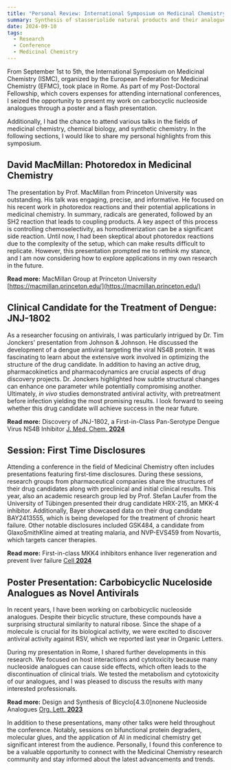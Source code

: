 ```yaml
---
title: "Personal Review: International Symposium on Medicinal Chemistry"  
summary: Synthesis of stasseriolide natural products and their analogues using a ring-closing alkyne metathesis by Alois Fürstner and his team.
date: 2024-09-10
tags:
  - Research
  - Conference
  - Medicinal Chemistry
---
```

From September 1st to 5th, the International Symposium on Medicinal Chemistry (ISMC), organized by the European Federation for Medicinal Chemistry (EFMC), took place in Rome. As part of my Post-Doctoral Fellowship, which covers expenses for attending international conferences, I seized the opportunity to present my work on carbocyclic nucleoside analogues through a poster and a flash presentation.

Additionally, I had the chance to attend various talks in the fields of medicinal chemistry, chemical biology, and synthetic chemistry. In the following sections, I would like to share my personal highlights from this symposium.

## David MacMillan: Photoredox in Medicinal Chemistry

The presentation by Prof. MacMillan from Princeton University was outstanding. His talk was engaging, precise, and informative. He focused on his recent work in photoredox reactions and their potential applications in medicinal chemistry. In summary, radicals are generated, followed by an SH2 reaction that leads to coupling products. A key aspect of this process is controlling chemoselectivity, as homodimerization can be a significant side reaction. Until now, I had been skeptical about photoredox reactions due to the complexity of the setup, which can make results difficult to replicate. However, this presentation prompted me to rethink my stance, and I am now considering how to explore applications in my own research in the future.

**Read more:** MacMillan Group at Princeton University [https://macmillan.princeton.edu/](https://macmillan.princeton.edu/)

## Clinical Candidate for the Treatment of Dengue: JNJ-1802

As a researcher focusing on antivirals, I was particularly intrigued by Dr. Tim Jonckers' presentation from Johnson & Johnson. He discussed the development of a dengue antiviral targeting the viral NS4B protein. It was fascinating to learn about the extensive work involved in optimizing the structure of the drug candidate. In addition to having an active drug, pharmacokinetics and pharmacodynamics are crucial aspects of drug discovery projects. Dr. Jonckers highlighted how subtle structural changes can enhance one parameter while potentially compromising another. Ultimately, *in vivo* studies demonstrated antiviral activity, with pretreatment before infection yielding the most promising results. I look forward to seeing whether this drug candidate will achieve success in the near future.

**Read more:** Discovery of JNJ-1802, a First-in-Class Pan-Serotype Dengue Virus NS4B Inhibitor [J. Med. Chem. **2024**](https://pubs.acs.org/doi/10.1021/acs.jmedchem.3c02336)

## Session: First Time Disclosures

Attending a conference in the field of Medicinal Chemistry often includes presentations featuring first-time disclosures. During these sessions, research groups from pharmaceutical companies share the structures of their drug candidates along with preclinical and initial clinical results. This year, also an academic research group led by Prof. Stefan Laufer from the University of Tübingen presented their drug candidate HRX-215, an MKK-4 inhibitor. Additionally, Bayer showcased data on their drug candidate BAY2413555, which is being developed for the treatment of chronic heart failure. Other notable disclosures included GSK484, a candidate from GlaxoSmithKline aimed at treating malaria, and NVP-EVS459 from Novartis, which targets cancer therapies. 

**Read more:** First-in-class MKK4 inhibitors enhance liver regeneration and prevent liver failure [Cell **2024**](https://www.cell.com/cell/fulltext/S0092-8674(24)00225-3)

## Poster Presentation: Carbobicyclic Nuceloside Analogues as Novel Antivirals

In recent years, I have been working on carbobicyclic nucleoside analogues. Despite their bicyclic structure, these compounds have a surprising structural similarity to natural ribose. Since the shape of a molecule is crucial for its biological activity, we were excited to discover antiviral activity against RSV, which we reported last year in Organic Letters.

During my presentation in Rome, I shared further developments in this research. We focused on host interactions and cytotoxicity because many nucleoside analogues can cause side effects, which often leads to the discontinuation of clinical trials. We tested the metabolism and cytotoxicity of our analogues, and I was pleased to discuss the results with many interested professionals.

**Read more:** Design and Synthesis of Bicyclo[4.3.0]nonene Nucleoside Analogues [Org. Lett. **2023**](https://pubs.acs.org/doi/10.1021/acs.orglett.3c03590)

In addition to these presentations, many other talks were held throughout the conference. Notably, sessions on bifunctional protein degraders, molecular glues, and the application of AI in medicinal chemistry get significant interest from the audience. Personally, I found this conference to be a valuable opportunity to connect with the Medicinal Chemistry research community and stay informed about the latest advancements and trends.

